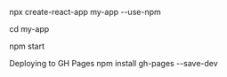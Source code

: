 npx create-react-app my-app --use-npm

cd my-app

npm start


Deploying to GH Pages
npm install gh-pages --save-dev
